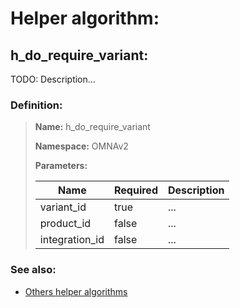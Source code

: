 # Helper algorithm:

## h_do_require_variant:

TODO: Description...
    
### Definition:

> **Name:** h_do_require_variant
> 
> **Namespace:** OMNAv2
>
> **Parameters:**
> 
> | Name | Required | Description |
> | --- | --- | --- |
> | variant_id | true | ... |
> | product_id | false | ... |
> | integration_id | false | ... |

### See also:
* [Others helper algorithms](overview?id=h_do_require_variant)